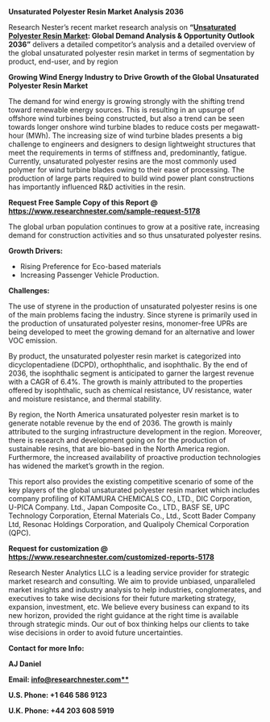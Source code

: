 ﻿<a name="_hlk136373370"></a>**Unsaturated Polyester Resin Market Analysis 2036**

Research Nester’s recent market research analysis on **“[Unsaturated Polyester Resin Market](https://www.researchnester.com/reports/unsaturated-polyester-resin-market/5178): Global Demand Analysis & Opportunity Outlook 2036”** delivers a detailed competitor’s analysis and a detailed overview of the global unsaturated polyester resin market in terms of segmentation by product, end-user, and by region

**Growing Wind Energy Industry to Drive Growth of the Global Unsaturated Polyester Resin Market**

The demand for wind energy is growing strongly with the shifting trend toward renewable energy sources. This is resulting in an upsurge of offshore wind turbines being constructed, but also a trend can be seen towards longer onshore wind turbine blades to reduce costs per megawatt-hour (MWh). The increasing size of wind turbine blades presents a big challenge to engineers and designers to design lightweight structures that meet the requirements in terms of stiffness and, predominantly, fatigue. Currently, unsaturated polyester resins are the most commonly used polymer for wind turbine blades owing to their ease of processing. The production of large parts required to build wind power plant constructions has importantly influenced R&D activities in the resin.  

**Request Free Sample Copy of this Report @ <https://www.researchnester.com/sample-request-5178>** 

The global urban population continues to grow at a positive rate, increasing demand for construction activities and so thus unsaturated polyester resins. 

**Growth Drivers:**

- Rising Preference for Eco-based materials
- Increasing Passenger Vehicle Production. 

**Challenges:**

The use of styrene in the production of unsaturated polyester resins is one of the main problems facing the industry. Since styrene is primarily used in the production of unsaturated polyester resins, monomer-free UPRs are being developed to meet the growing demand for an alternative and lower VOC emission. 

By product, the unsaturated polyester resin market is categorized into dicyclopentadiene (DCPD), orthophthalic, and isophthalic. By the end of 2036, the isophthalic segment is anticipated to garner the largest revenue with a CAGR of 6.4%. The growth is mainly attributed to the properties offered by isophthalic, such as chemical resistance, UV resistance, water and moisture resistance, and thermal stability.

By region, the North America unsaturated polyester resin market is to generate notable revenue by the end of 2036. The growth is mainly attributed to the surging infrastructure development in the region. Moreover, there is research and development going on for the production of sustainable resins, that are bio-based in the North America region. Furthermore, the increased availability of proactive production technologies has widened the market’s growth in the region. 

This report also provides the existing competitive scenario of some of the key players of the global unsaturated polyester resin market which includes company profiling of <a name="_hlk136374930"></a>KITAMURA CHEMICALS CO., LTD., DIC Corporation, U-PICA Company. Ltd., Japan Composite Co., LTD., BASF SE, UPC Technology Corporation, Eternal Materials Co., Ltd., Scott Bader Company Ltd, Resonac Holdings Corporation, and Qualipoly Chemical Corporation (QPC).

**Request for customization @ <https://www.researchnester.com/customized-reports-5178>**  

Research Nester Analytics LLC is a leading service provider for strategic market research and consulting. We aim to provide unbiased, unparalleled market insights and industry analysis to help industries, conglomerates, and executives to take wise decisions for their future marketing strategy, expansion, investment, etc. We believe every business can expand to its new horizon, provided the right guidance at the right time is available through strategic minds. Our out of box thinking helps our clients to take wise decisions in order to avoid future uncertainties.

**Contact for more Info:**

**AJ Daniel**

**Email: [info@researchnester.com**](mailto:info@researchnester.com)**

**U.S. Phone: +1 646 586 9123** 

**U.K. Phone: +44 203 608 5919**

